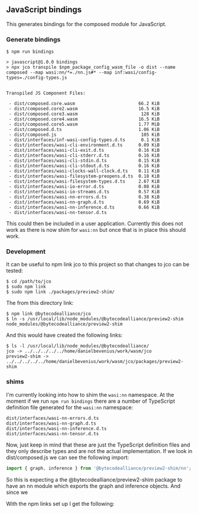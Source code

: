 ## JavaScript bindings
This generates bindings for the composed module for JavaScript.

### Generate bindings
```console
$ npm run bindings

> javascript@1.0.0 bindings
> npx jco transpile $npm_package_config_wasm_file -o dist --name composed --map wasi:nn/*=./nn.js#* --map inf:wasi/config-types=./config-types.js


Transpiled JS Component Files:

 - dist/composed.core.wasm                        66.2 KiB
 - dist/composed.core2.wasm                       16.5 KiB
 - dist/composed.core3.wasm                        128 KiB
 - dist/composed.core4.wasm                       16.5 KiB
 - dist/composed.core5.wasm                       1.77 MiB
 - dist/composed.d.ts                             1.06 KiB
 - dist/composed.js                                105 KiB
 - dist/interfaces/inf-wasi-config-types.d.ts      0.1 KiB
 - dist/interfaces/wasi-cli-environment.d.ts      0.09 KiB
 - dist/interfaces/wasi-cli-exit.d.ts             0.16 KiB
 - dist/interfaces/wasi-cli-stderr.d.ts           0.16 KiB
 - dist/interfaces/wasi-cli-stdin.d.ts            0.15 KiB
 - dist/interfaces/wasi-cli-stdout.d.ts           0.16 KiB
 - dist/interfaces/wasi-clocks-wall-clock.d.ts    0.11 KiB
 - dist/interfaces/wasi-filesystem-preopens.d.ts  0.18 KiB
 - dist/interfaces/wasi-filesystem-types.d.ts     2.67 KiB
 - dist/interfaces/wasi-io-error.d.ts             0.08 KiB
 - dist/interfaces/wasi-io-streams.d.ts           0.57 KiB
 - dist/interfaces/wasi-nn-errors.d.ts            0.38 KiB
 - dist/interfaces/wasi-nn-graph.d.ts             0.69 KiB
 - dist/interfaces/wasi-nn-inference.d.ts         0.66 KiB
 - dist/interfaces/wasi-nn-tensor.d.ts  
```
This could then be included in a user application. Currently this does not
work as there is now shim for `wasi:nn` but once that is in place this should
work.


### Development
It can be useful to npm link jco to this project so that changes to jco can be
tested:
```console
$ cd /path/to/jco
$ sudo npm link
$ sudo npm link ./packages/preview2-shim/
```
The from this directory link:
```console
$ npm link @bytecodealliance/jco
$ ln -s /usr/local/lib/node_modules/@bytecodealliance/preview2-shim node_modules/@bytecodealliance/preview2-shim
```
And this would have created the following links:
```console
$ ls -l /usr/local/lib/node_modules/@bytecodealliance/
jco -> ../../../../../home/danielbevenius/work/wasm/jco
preview2-shim -> ../../../../../home/danielbevenius/work/wasm/jco/packages/preview2-shim
```

### shims
I'm currently looking into how to shim the `wasi:nn` namespace. At the moment
if we run `npm run bindings` there are a number of TypeScript definition file
generated for the `wasi:nn` namespace:
```console
dist/interfaces/wasi-nn-errors.d.ts
dist/interfaces/wasi-nn-graph.d.ts
dist/interfaces/wasi-nn-inference.d.ts
dist/interfaces/wasi-nn-tensor.d.ts
```
Now, just keep in mind that these are just the TypeScript definition files and
they only describe types and are not the actual implementation. 
If we look in dist/composed.js we can see the following import:
```js
import { graph, inference } from '@bytecodealliance/preview2-shim/nn';
```
So this is expecting a the @bytecodealliance/preview2-shim package to have an
nn module which exports the graph and inference objects.
And since we 

With the npm links set up I get the following:
